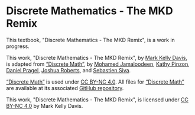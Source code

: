 # Discrete Mathematics - The MKD Remix

This textbook, "Discrete Mathematics - The MKD Remix", is a work in progress.

This work, "Discrete Mathematics - The MKD Remix", by 
[Mark Kelly Davis](https://github.com/m-k-davis/), 
is adapted from 
[“Discrete Math”](https://ggc-discrete-math.github.io/index.html), 
by 
[Mohamed Jamaloodeen](https://www.ggc.edu/directory/mohamed-jamaloodeen), 
[Kathy Pinzon](https://www.ggc.edu/directory/katherine-pinzon), 
[Daniel Pragel](https://www.ggc.edu/directory/daniel-pragel), 
[Joshua Roberts](https://www.ggc.edu/directory/joshua-roberts), and 
[Sebastien Siva](https://www.ggc.edu/directory/sebastien-siva). 

[“Discrete Math”](https://ggc-discrete-math.github.io/index.html) is used under 
[CC BY-NC 4.0](https://creativecommons.org/licenses/by-nc/4.0/). All files for [“Discrete Math”](https://ggc-discrete-math.github.io/index.html) are available at its associated [GitHub repository](https://github.com/ggc-discrete-math/ggc-discrete-math.github.io). 

This work, "Discrete Mathematics - The MKD Remix", 
is licensed under 
[CC BY-NC 4.0](https://creativecommons.org/licenses/by-nc/4.0/) 
by Mark Kelly Davis.

<!-- 
# Instructional Materials for the original “Discrete Math" book
- [Textbook (by chapter)](https://ggc-discrete-math.github.io/)
- [Full textbook (all on one page)](https://ggc-discrete-math.github.io/book.html)
- [Guided notes on select chapters](https://github.com/ggc-discrete-math/ggc-discrete-math.github.io/tree/main/guided-notes)
- [Pre-Built Edfinity Homework Assignments](https://edfinity.com/products/6029c68aa18e9800377eaace)
- [Python Syntax Sheet](https://github.com/ggc-discrete-math/ggc-discrete-math.github.io/blob/main/guided-notes/PythonSyntaxExamples.pdf)
- [Jupyter Notebook (in Google Colab) about Floats in Python](https://colab.research.google.com/drive/1UWRqFD2ZUdueV6cfhmXFypbzKh0hTLU_?usp=sharing)
- [Jupyter Notebook (in Google Colab) about Sets in Python](https://colab.research.google.com/drive/1Kq1Xko2v3O-LONDCfkgsU5dNcGbw4iUG?usp=sharing)
- [Lecture Videos YouTube playlist](https://www.youtube.com/playlist?list=PL8rEwockjR-q9Vc95u1loJrHK7QKfcnZw)
- [Example Videos YouTube playlist](https://youtube.com/playlist?list=PLAwz5xi38-_GjL8PHWujb2pzM8Ti4wteT)
- [Desmos Activities](https://teacher.desmos.com/collection/6017090953e3c90bd91f54e8)
- [Quizizz Collection](https://quizizz.com/collection/60329dd8c68533001b3eeba3?fromBrowserLoad=true)
- ['Stone Bucket' programming application](https://ggc-discrete-math.github.io/Apps/StoneBucket/)
- [Counting in different bases application](https://ggc-discrete-math.github.io/Apps/BinCounter/)
- ['Silly Sort' algorithm application](https://ggc-discrete-math.github.io/Apps/SillySort/)
- [Venn Diagram Coloring application](https://ggc-discrete-math.github.io/Apps/VennDiag/)

**Errors & Comments**  
To report any errors, or if you have questions or comments, please use the form at [this link](https://forms.office.com/Pages/ResponsePage.aspx?id=21KVzwpmkUqb1mXCMA-cscUcLDJuuLtGtmN7hxi3Vs9URFcyMDhSWTBZWkxIVzlZRjJVVzVXUThZVS4u).

**Funding**  
The writing of the book was funded by an Affordable Learning Georgia Textbook Transformation Grant. The supplementary materials were funded by an Affordable Learning Georgia Continuous Improvement Grant.

**License:**  
![Creative Commons License](https://github.com/ggc-discrete-math/ggc-discrete-math.github.io/blob/main/images/CC.png)  
The instructional materials found here are licensed under [Creative Commons Attribution License v4.0 Attribution-NonCommercial](https://creativecommons.org/licenses/by-nc/4.0/) (CC BY-NC).
 -->
